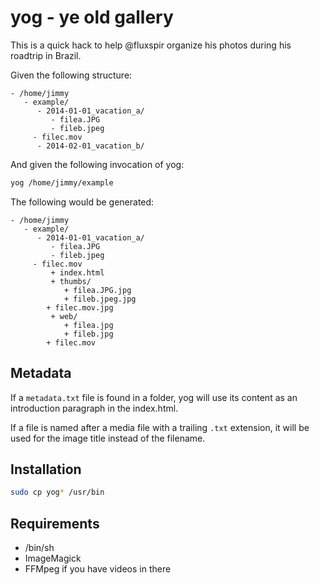 # yog - ye old gallery

This is a quick hack to help @fluxspir organize his photos during his roadtrip
in Brazil.

Given the following structure:

```
- /home/jimmy
   - example/
      - 2014-01-01_vacation_a/
         - filea.JPG
         - fileb.jpeg
	 - filec.mov
      - 2014-02-01_vacation_b/
```

And given the following invocation of yog:

```sh
yog /home/jimmy/example
```

The following would be generated:

```
- /home/jimmy
   - example/
      - 2014-01-01_vacation_a/
         - filea.JPG
         - fileb.jpeg
	 - filec.mov
         + index.html
         + thumbs/
            + filea.JPG.jpg
            + fileb.jpeg.jpg
	    + filec.mov.jpg
         + web/
            + filea.jpg
            + fileb.jpg
	    + filec.mov
```

## Metadata
If a `metadata.txt` file is found in a folder, yog will use its content as an
introduction paragraph in the index.html.

If a file is named after a media file with a trailing `.txt` extension, it will
be used for the image title instead of the filename.

## Installation

```sh
sudo cp yog* /usr/bin
```

## Requirements
 - /bin/sh
 - ImageMagick
 - FFMpeg if you have videos in there
